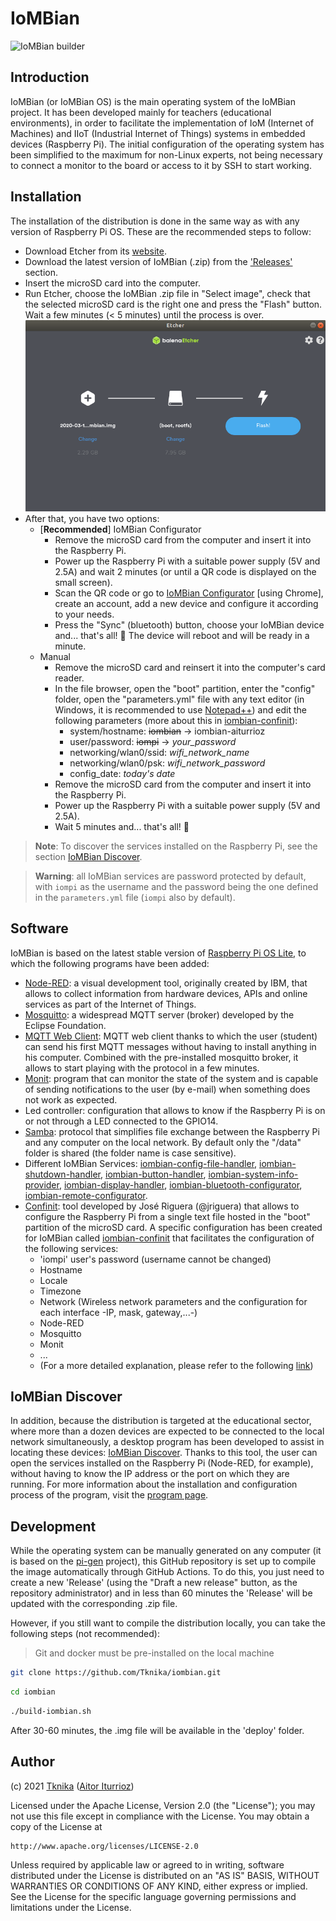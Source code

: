 # IoMBian

![IoMBian builder](https://github.com/Tknika/iombian/workflows/IoMBian%20builder/badge.svg)


## Introduction

IoMBian (or IoMBian OS) is the main operating system of the IoMBian project.
It has been developed mainly for teachers (educational environments), in order to facilitate the implementation of IoM (Internet of Machines) and IIoT (Industrial Internet of Things) systems in embedded devices (Raspberry Pi).
The initial configuration of the operating system has been simplified to the maximum for non-Linux experts, not being necessary to connect a monitor to the board or access to it by SSH to start working.


## Installation

The installation of the distribution is done in the same way as with any version of Raspberry Pi OS.
These are the recommended steps to follow:

- Download Etcher from its [website](https://www.balena.io/etcher/).
- Download the latest version of IoMBian (.zip) from the ['Releases'](https://github.com/Tknika/iombian/releases) section.
- Insert the microSD card into the computer.
- Run Etcher, choose the IoMBian .zip file in "Select image", check that the selected microSD card is the right one and press the "Flash" button.
Wait a few minutes (< 5 minutes) until the process is over.
![Etcher - Flash](docs/etcher-flash.png)
- After that, you have two options:
  - [**Recommended**] IoMBian Configurator
    - Remove the microSD card from the computer and insert it into the Raspberry Pi.
    - Power up the Raspberry Pi with a suitable power supply (5V and 2.5A) and wait 2 minutes (or until a QR code is displayed on the small screen).
    - Scan the QR code or go to [IoMBian Configurator](https://iombian-configurator.web.app/) [using Chrome], create an account, add a new device and configure it according to your needs.
    - Press the "Sync" (bluetooth) button, choose your IoMBian device and... that's all! :tada: The device will reboot and will be ready in a minute.
  - Manual
    - Remove the microSD card and reinsert it into the computer's card reader.
    - In the file browser, open the "boot" partition, enter the "config" folder, open the "parameters.yml" file with any text editor (in Windows, it is recommended to use [Notepad++](https://notepad-plus-plus.org/)) and edit the following parameters (more about this in [iombian-confinit](https://github.com/Tknika/iombian-confinit)):
      - system/hostname: ~~iombian~~ &rarr; iombian-aiturrioz
      - user/password: ~~iompi~~ &rarr; *your_password*
      - networking/wlan0/ssid: *wifi_network_name*
      - networking/wlan0/psk: *wifi_network_password*
      - config_date: *today's date*
    - Remove the microSD card from the computer and insert it into the Raspberry Pi.
    - Power up the Raspberry Pi with a suitable power supply (5V and 2.5A).
    - Wait 5 minutes and... that's all! :tada:

> **Note**: To discover the services installed on the Raspberry Pi, see the section [IoMBian Discover](#iombian-discover).

> **Warning**: all IoMBian services are password protected by default, with ```iompi``` as the username and the password being the one defined in the ```parameters.yml``` file (```iompi``` also by default).


## Software

IoMBian is based on the latest stable version of [Raspberry Pi OS Lite](https://www.raspberrypi.org/software/operating-systems/), to which the following programs have been added:

- [Node-RED](https://nodered.org/): a visual development tool, originally created by IBM, that allows to collect information from hardware devices, APIs and online services as part of the Internet of Things.
- [Mosquitto](https://mosquitto.org/): a widespread MQTT server (broker) developed by the Eclipse Foundation.
- [MQTT Web Client](https://github.com/hivemq/hivemq-mqtt-web-client): MQTT web client thanks to which the user (student) can send his first MQTT messages without having to install anything in his computer. Combined with the pre-installed mosquitto broker, it allows to start playing with the protocol in a few minutes.
- [Monit](https://mmonit.com/monit/): program that can monitor the state of the system and is capable of sending notifications to the user (by e-mail) when something does not work as expected.
- Led controller: configuration that allows to know if the Raspberry Pi is on or not through a LED connected to the GPIO14.
- [Samba](https://www.samba.org/cifs/docs/what-is-smb.html): protocol that simplifies file exchange between the Raspberry Pi and any computer on the local network. By default only the "/data" folder is shared (the folder name is case sensitive).
- Different IoMBian Services: [iombian-config-file-handler](https://github.com/Tknika/iombian-config-file-handler), [iombian-shutdown-handler](https://github.com/Tknika/iombian-shutdown-handler), [iombian-button-handler](https://github.com/Tknika/iombian-button-handler), [iombian-system-info-provider](https://github.com/Tknika/iombian-system-info-provider), [iombian-display-handler](https://github.com/Tknika/iombian-display-handler), [iombian-bluetooth-configurator](https://github.com/Tknika/iombian-bluetooth-configurator), [iombian-remote-configurator](https://github.com/Tknika/iombian-remote-configurator).
- [Confinit](https://github.com/jriguera/confinit): tool developed by José Riguera (@jriguera) that allows to configure the Raspberry Pi from a single text file hosted in the "boot" partition of the microSD card. A specific configuration has been created for IoMBian called [iombian-confinit](https://github.com/Tknika/iombian-confinit) that facilitates the configuration of the following services:
  - 'iompi' user's password (username cannot be changed)
  - Hostname
  - Locale
  - Timezone
  - Network (Wireless network parameters and the configuration for each interface -IP, mask, gateway,...-)
  - Node-RED
  - Mosquitto
  - Monit
  - ...
  - (For a more detailed explanation, please refer to the following [link](https://github.com/Tknika/iombian-confinit))


## IoMBian Discover

In addition, because the distribution is targeted at the educational sector, where more than a dozen devices are expected to be connected to the local network simultaneously, a desktop program has been developed to assist in locating these devices: [IoMBian Discover](https://github.com/Tknika/iombian-discover).
Thanks to this tool, the user can open the services installed on the Raspberry Pi (Node-RED, for example), without having to know the IP address or the port on which they are running.
For more information about the installation and configuration process of the program, visit the [program page](https://github.com/Tknika/iombian-discover).


## Development

While the operating system can be manually generated on any computer (it is based on the [pi-gen](https://github.com/RPi-Distro/pi-gen#config) project), this GitHub repository is set up to compile the image automatically through GitHub Actions.
To do this, you just need to create a new 'Release' (using the "Draft a new release" button, as the repository administrator) and in less than 60 minutes the 'Release' will be updated with the corresponding .zip file.

However, if you still want to compile the distribution locally, you can take the following steps (not recommended):

> Git and docker must be pre-installed on the local machine

```bash
git clone https://github.com/Tknika/iombian.git
```

```bash
cd iombian
```

```bash
./build-iombian.sh
```

After 30-60 minutes, the .img file will be available in the 'deploy' folder.


## Author

(c) 2021 [Tknika](https://tknika.eus/) ([Aitor Iturrioz](https://github.com/bodiroga))

Licensed under the Apache License, Version 2.0 (the "License");
you may not use this file except in compliance with the License.
You may obtain a copy of the License at

    http://www.apache.org/licenses/LICENSE-2.0

Unless required by applicable law or agreed to in writing, software
distributed under the License is distributed on an "AS IS" BASIS,
WITHOUT WARRANTIES OR CONDITIONS OF ANY KIND, either express or implied.
See the License for the specific language governing permissions and
limitations under the License.
